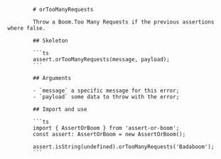             # orTooManyRequests

            Throw a Boom.Too Many Requests if the previous assertions where false.

            ## Skeleton

            ```ts
            assert.orTooManyRequests(message, payload);
            ```

            ## Arguments

            - `message` a specific message for this error;
            - `payload` some data to throw with the error;

            ## Import and use

            ```ts
            import { AssertOrBoom } from 'assert-or-boom';
            const assert: AssertOrBoom = new AssertOrBoom();

            assert.isString(undefined).orTooManyRequests('Badaboom');
            ```
